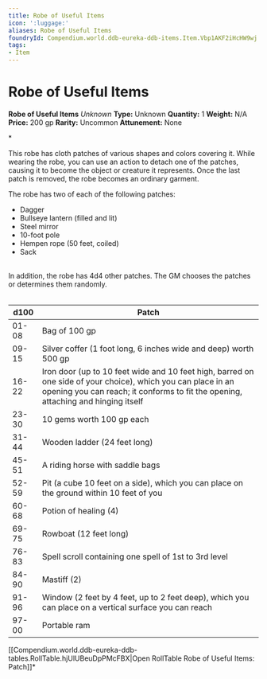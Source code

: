 ```yaml
---
title: Robe of Useful Items
icon: ':luggage:'
aliases: Robe of Useful Items
foundryId: Compendium.world.ddb-eureka-ddb-items.Item.Vbp1AKF2iHcHW9wj
tags:
- Item
---
```


# Robe of Useful Items

**Robe of Useful Items**
_Unknown_
**Type:** Unknown
**Quantity:** 1
**Weight:** N/A
**Price:** 200 gp
**Rarity:** Uncommon
**Attunement:** None

*<p>This robe has cloth patches of various shapes and colors covering it. While wearing the robe, you can use an action to detach one of the patches, causing it to become the object or creature it represents. Once the last patch is removed, the robe becomes an ordinary garment.

The robe has two of each of the following patches:</p>
* Dagger
* Bullseye lantern (filled and lit)
* Steel mirror
* 10-foot pole
* Hempen rope (50 feet, coiled)
* Sack

<br />In addition, the robe has 4d4 other patches. The GM chooses the patches or determines them randomly.<br /><br />
<table>
<thead>
<tr>
<th>d100</th>
<th>Patch</th>
</tr>
</thead>
<tbody>
<tr>
<td>01-08</td>
<td>Bag of 100 gp</td>
</tr>
<tr>
<td>09-15</td>
<td>Silver coffer (1 foot long, 6 inches wide and deep) worth 500 gp</td>
</tr>
<tr>
<td>16-22</td>
<td>Iron door (up to 10 feet wide and 10 feet high, barred on one side of your choice), which you can place in an opening you can reach; it conforms to fit the opening, attaching and hinging itself</td>
</tr>
<tr>
<td>23-30</td>
<td>10 gems worth 100 gp each</td>
</tr>
<tr>
<td>31-44</td>
<td>Wooden ladder (24 feet long)</td>
</tr>
<tr>
<td>45-51</td>
<td>A riding horse with saddle bags</td>
</tr>
<tr>
<td>52-59</td>
<td>Pit (a cube 10 feet on a side), which you can place on the ground within 10 feet of you</td>
</tr>
<tr>
<td>60-68</td>
<td>Potion of healing (4)</td>
</tr>
<tr>
<td>69-75</td>
<td>Rowboat (12 feet long)</td>
</tr>
<tr>
<td>76-83</td>
<td>Spell scroll containing one spell of 1st to 3rd level</td>
</tr>
<tr>
<td>84-90</td>
<td>Mastiff (2)</td>
</tr>
<tr>
<td>91-96</td>
<td>Window (2 feet by 4 feet, up to 2 feet deep), which you can place on a vertical surface you can reach</td>
</tr>
<tr>
<td>97-00</td>
<td>Portable ram</td>
</tr>
</tbody>
</table><div id="table-link">[[Compendium.world.ddb-eureka-ddb-tables.RollTable.hjUlUBeuDpPMcFBX|Open RollTable Robe of Useful Items: Patch]]*